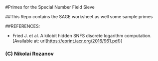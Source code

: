 
#Primes for the Special Number Field Sieve

##This Repo contains the SAGE worksheet as well some sample primes

##REFERENCES:
* Fried J. et al. A kilobit hidden SNFS discrete logarithm
computation. [Available at: url(https://eprint.iacr.org/2016/961.pdf)]

### (C) Nikolai Rozanov
